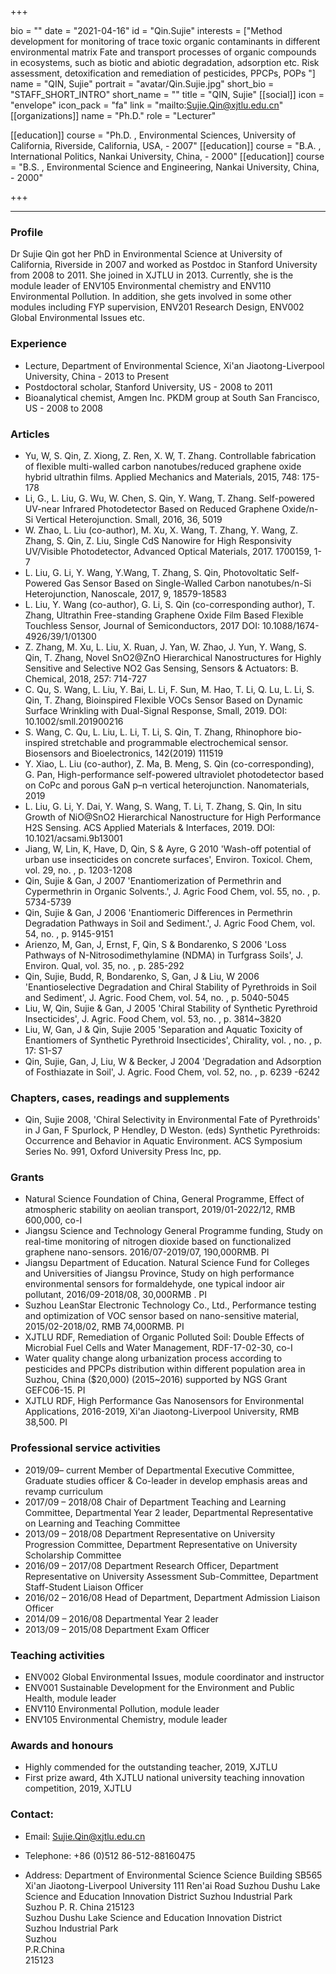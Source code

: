 +++

bio = ""
date = "2021-04-16"
id = "Qin.Sujie"
interests = ["Method development for monitoring of trace toxic organic contaminants in different environmental matrix Fate and transport processes of organic compounds in ecosystems, such as biotic and abiotic degradation, adsorption etc. Risk assessment, detoxification and remediation of pesticides, PPCPs, POPs "]
name = "QIN, Sujie"
portrait = "avatar/Qin.Sujie.jpg"
short_bio = "STAFF_SHORT_INTRO"
short_name = ""
title = "QIN, Sujie"
[[social]]
    icon = "envelope"
    icon_pack = "fa"
    link = "mailto:Sujie.Qin@xjtlu.edu.cn"
[[organizations]]
    name = "Ph.D."
    role = "Lecturer"

[[education]]
    course = "Ph.D. , Environmental Sciences, University of California, Riverside, California, USA,  - 2007"
[[education]]
    course = "B.A. , International Politics, Nankai University, China,  - 2000"
[[education]]
    course = "B.S. , Environmental Science and Engineering, Nankai University, China,  - 2000"

+++

<!--The following "------" (six -) means that this file will be synced with the XJTLU personal page. If you remove them, this page won't be synced.-->

------


### Profile

Dr Sujie Qin got her PhD in Environmental Science at University of California, Riverside in 2007 and worked as Postdoc in Stanford University from 2008 to 2011. She joined in XJTLU in 2013. Currently, she is the module leader of ENV105 Environmental chemistry and ENV110 Environmental Pollution. In addition, she gets involved in some other modules including FYP supervision, ENV201 Research Design, ENV002 Global Environmental Issues etc.

###  Experience

<ul> <li> Lecture, Department of Environmental Science, Xi&apos;an Jiaotong-Liverpool University, China - 2013 to Present </li><li> Postdoctoral scholar, Stanford University, US - 2008 to 2011 </li><li> Bioanalytical chemist, Amgen Inc. PKDM group at South San Francisco, US - 2008 to 2008 </li> </ul>

###  Articles

<ul> <li> Yu, W, S. Qin, Z. Xiong, Z. Ren, X. W, T. Zhang. Controllable fabrication of flexible multi-walled carbon nanotubes/reduced graphene oxide hybrid ultrathin films. Applied Mechanics and Materials, 2015, 748: 175-178 </li><li> Li, G., L. Liu, G. Wu, W. Chen, S. Qin, Y. Wang, T. Zhang. Self-powered UV-near Infrared Photodetector Based on Reduced Graphene Oxide/n-Si Vertical Heterojunction. Small, 2016, 36, 5019 </li><li> W. Zhao, L. Liu (co-author), M. Xu, X. Wang, T. Zhang, Y. Wang, Z. Zhang, S. Qin, Z. Liu, Single CdS Nanowire for High Responsivity UV/Visible Photodetector, Advanced Optical Materials, 2017. 1700159, 1-7 </li><li> L. Liu, G. Li, Y. Wang, Y.Wang, T. Zhang, S. Qin, Photovoltatic Self-Powered Gas Sensor Based on Single-Walled Carbon nanotubes/n-Si Heterojunction, Nanoscale, 2017, 9, 18579-18583 </li><li> L. Liu, Y. Wang (co-author), G. Li, S. Qin (co-corresponding author), T. Zhang, Ultrathin Free-standing Graphene Oxide Film Based Flexible Touchless Sensor, Journal of Semiconductors, 2017 DOI: 10.1088/1674-4926/39/1/01300 </li><li> Z. Zhang, M. Xu, L. Liu, X. Ruan, J. Yan, W. Zhao, J. Yun, Y.  Wang, S. Qin, T. Zhang, Novel SnO2@ZnO Hierarchical Nanostructures for Highly Sensitive and Selective NO2 Gas Sensing, Sensors & Actuators: B. Chemical, 2018, 257: 714-727 </li><li> C. Qu, S. Wang, L. Liu, Y. Bai, L. Li, F. Sun, M. Hao, T. Li, Q. Lu, L. Li, S. Qin, T. Zhang, Bioinspired Flexible VOCs Sensor Based on Dynamic Surface Wrinkling with Dual-Signal Response, Small, 2019. DOI: 10.1002/smll.201900216 </li><li> S. Wang, C. Qu, L. Liu, L. Li, T. Li, S. Qin, T. Zhang, Rhinophore bio-inspired stretchable and programmable electrochemical sensor. Biosensors and Bioelectronics, 142(2019) 111519 </li><li> Y. Xiao, L. Liu (co-author), Z. Ma, B. Meng, S. Qin (co-corresponding), G. Pan, High-performance self-powered ultraviolet photodetector based on CoPc and porous GaN p–n vertical heterojunction. Nanomaterials, 2019 </li><li> L. Liu, G. Li, Y. Dai, Y. Wang, S. Wang, T. Li, T. Zhang, S. Qin, In situ Growth of NiO@SnO2 Hierarchical Nanostructure for High Performance H2S Sensing. ACS Applied Materials & Interfaces, 2019. DOI: 10.1021/acsami.9b13001 </li><li> Jiang, W, Lin, K, Have, D, Qin, S & Ayre, G 2010 'Wash-off potential of urban use insecticides on concrete surfaces', Environ. Toxicol. Chem, vol. 29, no. , p. 1203-1208 </li><li> Qin, Sujie & Gan, J 2007 'Enantiomerization of Permethrin and Cypermethrin in Organic Solvents.', J. Agric Food Chem, vol. 55, no. , p. 5734-5739 </li><li> Qin, Sujie & Gan, J 2006 'Enantiomeric Differences in Permethrin Degradation Pathways in Soil and Sediment.', J. Agric Food Chem, vol. 54, no. , p. 9145-9151 </li><li> Arienzo, M, Gan, J, Ernst, F, Qin, S & Bondarenko, S 2006 'Loss Pathways of N-Nitrosodimethylamine (NDMA) in Turfgrass Soils', J. Environ. Qual, vol. 35, no. , p. 285-292 </li><li> Qin, Sujie, Budd, R, Bondarenko, S, Gan, J & Liu, W 2006 'Enantioselective Degradation and Chiral Stability of Pyrethroids in Soil and Sediment', J. Agric. Food Chem, vol. 54, no. , p. 5040-5045 </li><li> Liu, W, Qin, Sujie & Gan, J 2005 'Chiral Stability of Synthetic Pyrethroid Insecticides', J. Agric. Food Chem, vol. 53, no. , p. 3814~3820 </li><li> Liu, W, Gan, J & Qin, Sujie 2005 'Separation and Aquatic Toxicity of Enantiomers of Synthetic Pyrethroid Insecticides', Chirality, vol. , no. , p. 17: S1-S7 </li><li> Qin, Sujie, Gan, J, Liu, W & Becker, J 2004 'Degradation and Adsorption of Fosthiazate in Soil', J. Agric. Food Chem, vol. 52, no. , p. 6239 -6242 </li> </ul>

###  Chapters, cases, readings and supplements

<ul> <li> Qin, Sujie 2008, 'Chiral Selectivity in Environmental Fate of Pyrethroids' in J Gan, F Spurlock, P Hendley, D Weston. (eds) Synthetic Pyrethroids: Occurrence and Behavior in Aquatic Environment. ACS Symposium Series No. 991, Oxford University Press Inc, pp.  </li> </ul>

###  Grants

<ul> <li> Natural Science Foundation of China, General Programme, Effect of atmospheric stability on aeolian transport, 2019/01-2022/12, RMB 600,000, co-I </li><li> Jiangsu Science and Technology General Programme funding, Study on real-time monitoring of nitrogen dioxide based on functionalized graphene nano-sensors. 2016/07-2019/07, 190,000RMB. PI </li><li> Jiangsu Department of Education. Natural Science Fund for Colleges and Universities of Jiangsu Province, Study on high performance environmental sensors for formaldehyde, one typical indoor air pollutant, 2016/09-2018/08, 30,000RMB . PI  </li><li> Suzhou LeanStar Electronic Technology Co., Ltd., Performance testing and optimization of VOC sensor based on nano-sensitive material, 2015/02-2018/02, RMB 74,000RMB. PI </li><li> XJTLU RDF, Remediation of Organic Polluted Soil: Double Effects of Microbial Fuel Cells and Water Management, RDF-17-02-30, co-I </li><li> Water quality change along urbanization process according to pesticides and PPCPs distribution within different population area in Suzhou, China ($20,000) (2015~2016) supported by NGS Grant GEFC06-15. PI </li><li> XJTLU RDF, High Performance Gas Nanosensors for Environmental Applications, 2016-2019, Xi'an Jiaotong-Liverpool University, RMB 38,500. PI </li> </ul>

###  Professional service activities

<ul> <li> 2019/09– current		Member of Departmental Executive Committee, Graduate studies officer & Co-leader in develop emphasis areas and revamp curriculum </li><li> 2017/09 – 2018/08	Chair of Department Teaching and Learning Committee, Departmental Year 2 leader, Departmental Representative on Learning and Teaching Committee </li><li> 2013/09 – 2018/08	Department Representative on University Progression Committee, Department Representative on University Scholarship Committee </li><li> 2016/09 – 2017/08	Department Research Officer, Department Representative on University Assessment Sub-Committee, Department Staff-Student Liaison Officer </li><li> 2016/02 – 2016/08  	Head of Department, Department Admission Liaison Officer </li><li> 2014/09 – 2016/08	Departmental Year 2 leader </li><li> 2013/09 – 2015/08	Department Exam Officer </li> </ul>

###  Teaching activities

<ul> <li> ENV002 Global Environmental Issues, module coordinator and instructor </li><li> ENV001 Sustainable Development for the Environment and Public Health, module leader </li><li> ENV110 Environmental Pollution, module leader </li><li> ENV105 Environmental Chemistry, module leader </li> </ul>

###  Awards and honours

<ul> <li> Highly commended for the outstanding teacher, 2019, XJTLU </li><li> First prize award, 4th XJTLU national university teaching innovation competition, 2019, XJTLU </li> </ul>


### Contact:

 - Email: Sujie.Qin@xjtlu.edu.cn

 - Telephone: +86 (0)512 86-512-88160475

 - Address: Department of Environmental Science Science Building SB565 Xi'an Jiaotong-Liverpool University 111 Ren'ai Road Suzhou Dushu Lake Science and Education Innovation District Suzhou Industrial Park Suzhou P. R. China 215123<br> Suzhou Dushu Lake Science and Education Innovation District <br> Suzhou Industrial Park <br> Suzhou <br> P.R.China<br> 215123<br><br>
